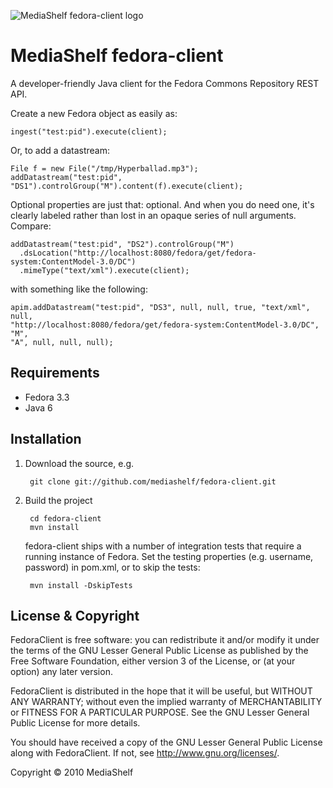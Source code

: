 ![MediaShelf fedora-client logo](http://mediashelf.github.com/fedora-client/images/fedora-client.png)

MediaShelf fedora-client
========================

A developer-friendly Java client for the Fedora Commons Repository REST API.

Create a new Fedora object as easily as:

    ingest("test:pid").execute(client);
    
Or, to add a datastream:
    
    File f = new File("/tmp/Hyperballad.mp3");
    addDatastream("test:pid", "DS1").controlGroup("M").content(f).execute(client);
                     
Optional properties are just that: optional. And when you do need one, it's 
clearly labeled rather than lost in an opaque series of null arguments. 
Compare:

    addDatastream("test:pid", "DS2").controlGroup("M")
      .dsLocation("http://localhost:8080/fedora/get/fedora-system:ContentModel-3.0/DC")
      .mimeType("text/xml").execute(client);
    
with something like the following:
    
    apim.addDatastream("test:pid", "DS3", null, null, true, "text/xml", null, 
    "http://localhost:8080/fedora/get/fedora-system:ContentModel-3.0/DC", "M", 
    "A", null, null, null);


Requirements
------------

* Fedora 3.3
* Java 6

Installation
------------

1. Download the source, e.g.

        git clone git://github.com/mediashelf/fedora-client.git

2. Build the project

        cd fedora-client
        mvn install
        
    fedora-client ships with a number of integration tests that require a 
    running instance of Fedora. Set the testing properties (e.g. username, 
    password) in pom.xml, or to skip the tests:
   
        mvn install -DskipTests
        

License & Copyright
-------------------

FedoraClient is free software: you can redistribute it and/or modify
it under the terms of the GNU Lesser General Public License as published by
the Free Software Foundation, either version 3 of the License, or
(at your option) any later version.

FedoraClient is distributed in the hope that it will be useful,
but WITHOUT ANY WARRANTY; without even the implied warranty of
MERCHANTABILITY or FITNESS FOR A PARTICULAR PURPOSE.  See the
GNU Lesser General Public License for more details.

You should have received a copy of the GNU Lesser General Public License
along with FedoraClient.  If not, see <http://www.gnu.org/licenses/>.

Copyright &copy; 2010 MediaShelf
